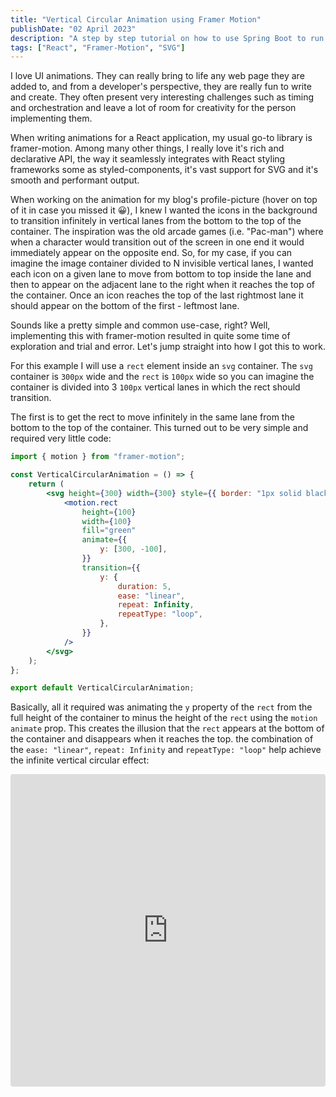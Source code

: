 ```yaml
---
title: "Vertical Circular Animation using Framer Motion"
publishDate: "02 April 2023"
description: "A step by step tutorial on how to use Spring Boot to run a Spark application on a local Minikube K8S cluster."
tags: ["React", "Framer-Motion", "SVG"]
---
```


I love UI animations. They can really bring to life any web page they are added to, and from a developer's perspective, they are really fun to write and create. They often present very interesting challenges such as timing and orchestration and leave a lot of room for creativity for the person implementing them.

When writing animations for a React application, my usual go-to library is framer-motion. Among many other things, I really love it's rich and declarative API, the way it seamlessly integrates with React styling frameworks some as styled-components, it's vast support for SVG and it's smooth and performant output.

When working on the animation for my blog's profile-picture (hover on top of it in case you missed it 😀), I knew I wanted the icons in the background to transition infinitely in vertical lanes from the bottom to the top of the container. The inspiration was the old arcade games (i.e. "Pac-man") where when a character would transition out of the screen in one end it would immediately appear on the opposite end. So, for my case, if you can imagine the image container divided to N invisible vertical lanes, I wanted each icon on a given lane to move from bottom to top inside the lane and then to appear on the adjacent lane to the right when it reaches the top of the container. Once an icon reaches the top of the last rightmost lane it should appear on the bottom of the first - leftmost lane.

Sounds like a pretty simple and common use-case, right? Well, implementing this with framer-motion resulted in quite some time of exploration and trial and error. Let's jump straight into how I got this to work.

For this example I will use a `rect` element inside an `svg` container. The `svg` container is `300px` wide and the `rect` is `100px` wide so you can imagine the container is divided into 3 `100px` vertical lanes in which the rect should transition.

The first is to get the rect to move infinitely in the same lane from the bottom to the top of the container. This turned out to be very simple and required very little code:

```jsx
import { motion } from "framer-motion";

const VerticalCircularAnimation = () => {
	return (
		<svg height={300} width={300} style={{ border: "1px solid black" }}>
			<motion.rect
				height={100}
				width={100}
				fill="green"
				animate={{
					y: [300, -100],
				}}
				transition={{
					y: {
						duration: 5,
						ease: "linear",
						repeat: Infinity,
						repeatType: "loop",
					},
				}}
			/>
		</svg>
	);
};

export default VerticalCircularAnimation;
```

Basically, all it required was animating the `y` property of the `rect` from the full height of the container to minus the height of the `rect` using the `motion` `animate` prop. This creates the illusion that the `rect` appears at the bottom of the container and disappears when it reaches the top. the combination of the `ease: "linear"`, `repeat: Infinity` and `repeatType: "loop"` help achieve the infinite vertical circular effect:

<iframe src="https://codesandbox.io/embed/vertical-only-pjzo1c?fontsize=14&hidenavigation=1&module=%2Fsrc%2FVertialCircularAnimation.js&theme=dark"
     style="width:100%; height:500px; border:0; border-radius: 4px; overflow:hidden;"
     title="vertical-only"
     allow="accelerometer; ambient-light-sensor; camera; encrypted-media; geolocation; gyroscope; hid; microphone; midi; payment; usb; vr; xr-spatial-tracking"
     sandbox="allow-forms allow-modals allow-popups allow-presentation allow-same-origin allow-scripts"
   ></iframe>
